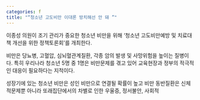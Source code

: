 ```yaml
---
categories: f
title: "“청소년 고도비만 이대론 방치해선 안 돼 ”"
---
```

이종성 의원이 조기 관리가 중요한 청소년 비만을 위해 &lsquo;청소년 고도비만예방 및 치료대책 개선을 위한 정책토론회&rsquo;를 개최한다.



비만은 당뇨병, 고혈압, 심뇌혈관계질환, 각종 암의&nbsp;발생 및 사망위험을 높이는 질병이다. 특히 우리나라 청소년 5명 중 1명은 비만문제를 겪고 있어 교육현장과 정부의 적극적인 대응이 필요하다는 지적이다.&nbsp;

성장기에 있는 청소년 비만은 성인 비만으로 연결될 확률이 높고 비만 동반질환은&nbsp;신체적문제뿐 아니라 또래집단에서의 차별로 인한 우울증, 정서불안, 사회적